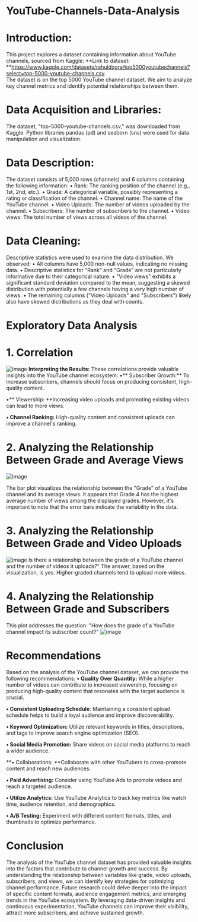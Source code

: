 # YouTube-Channels-Data-Analysis
# Introduction:
This project explores a dataset containing information about YouTube channels, sourced from Kaggle: 
**Link to dataset: **https://www.kaggle.com/datasets/rahuldogra/top5000youtubechannels?select=top-5000-youtube-channels.csv.  
The dataset is on the top 5000 YouTube channel dataset.
We aim to analyze key channel metrics and identify potential relationships between them.
# Data Acquisition and Libraries:
The dataset, "top-5000-youtube-channels.csv," was downloaded from Kaggle. Python libraries pandas (pd) and seaborn (sns) were used for data manipulation and visualization.
# Data Description:
The dataset consists of 5,000 rows (channels) and 6 columns containing the following information:
•	Rank: The ranking position of the channel (e.g., 1st, 2nd, etc.).
•	Grade: A categorical variable, possibly representing a rating or classification of the channel.
•	Channel name: The name of the YouTube channel.
•	Video Uploads: The number of videos uploaded by the channel.
•	Subscribers: The number of subscribers to the channel.
•	Video views: The total number of views across all videos of the channel.
# Data Cleaning:
Descriptive statistics were used to examine the data distribution. We observed:
•	All columns have 5,000 non-null values, indicating no missing data.
•	Descriptive statistics for "Rank" and "Grade" are not particularly informative due to their categorical nature.
•	"Video views" exhibits a significant standard deviation compared to the mean, suggesting a skewed distribution with potentially a few channels having a very high number of views.
•	The remaining columns ("Video Uploads" and "Subscribers") likely also have skewed distributions as they deal with counts.
# Exploratory Data Analysis		
# 1.	Correlation	
![image](https://github.com/user-attachments/assets/58e9974a-512a-4ccf-8216-f9b9de71ce70)
**Interpreting the Results:**
These correlations provide valuable insights into the YouTube channel ecosystem:
•**	Subscriber Growth:** To increase subscribers, channels should focus on producing consistent, high-quality content.

•**	Viewership: **Increasing video uploads and promoting existing videos can lead to more views.

**•	Channel Ranking:** High-quality content and consistent uploads can improve a channel's ranking.

# 2.	Analyzing the Relationship Between Grade and Average Views

![image](https://github.com/user-attachments/assets/eb055400-1b8c-4d91-94fe-6aad46185d8b)

The bar plot visualizes the relationship between the "Grade" of a YouTube channel and its average views.
it appears that Grade 4 has the highest average number of views among the displayed grades.
However, it's important to note that the error bars indicate the variability in the data. 

# 3.	Analyzing the Relationship Between Grade and Video Uploads

![image](https://github.com/user-attachments/assets/dd1c4de4-ec28-462a-98b1-8728aec68e1f)
Is there a relationship between the grade of a YouTube channel and the number of videos it uploads?"
The answer, based on the visualization, is yes. Higher-graded channels tend to upload more videos.

# 4.	Analyzing the Relationship Between Grade and Subscribers
This plot addresses the question: "How does the grade of a YouTube channel impact its subscriber count?"
![image](https://github.com/user-attachments/assets/0e725538-a8ac-47f8-a763-6ae85ce909e3)

# Recommendations
Based on the analysis of the YouTube channel dataset, we can provide the following recommendations:
**•	Quality Over Quantity:** While a higher number of videos can contribute to increased viewership, focusing on producing high-quality content that resonates with the target audience is crucial.

**•	Consistent Uploading Schedule**: Maintaining a consistent upload schedule helps to build a loyal audience and improve discoverability.

**•	Keyword Optimization:** Utilize relevant keywords in titles, descriptions, and tags to improve search engine optimization (SEO).

**•	Social Media Promotion:** Share videos on social media platforms to reach a wider audience.

**•	Collaborations: **Collaborate with other YouTubers to cross-promote content and reach new audiences.

**•	Paid Advertising:** Consider using YouTube Ads to promote videos and reach a targeted audience.

**•	Utilize Analytics:** Use YouTube Analytics to track key metrics like watch time, audience retention, and demographics.

**•	A/B Testing:** Experiment with different content formats, titles, and thumbnails to optimize performance.

# Conclusion
The analysis of the YouTube channel dataset has provided valuable insights into the factors that contribute to channel growth and success. 
By understanding the relationship between variables like grade, video uploads, subscribers, and views, we can identify key strategies for optimizing channel performance.
Future research could delve deeper into the impact of specific content formats, audience engagement metrics, and emerging trends in the YouTube ecosystem. 
By leveraging data-driven insights and continuous experimentation, YouTube channels can improve their visibility, attract more subscribers, and achieve sustained growth.



